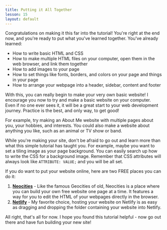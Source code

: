 ```yaml
---
title: Putting it All Together
lesson: 15
layout: default
---
```


Congratulations on making it this far into the tutorial! You're right at the end now, and you're ready to put what you've learned together. You've already learned: 

- How to write basic HTML and CSS
- How to make multiple HTML files on your computer, open them in the web browser, and link them together
- How to add images to your page
- How to set things like fonts, borders, and colors on your page and things in your page
- How to arrange your webpage into a header, sidebar, content and footer

With this, you can really begin to make your very own basic website! I encourage you now to try and make a basic website on your computer. Even if no one ever sees it, it will be a great start to your web development journey. Practice is the best, and only way, to get good!

For example, try making an About Me website with multiple pages about you, your hobbies, and interests. You could also make a website about anything you like, such as an animal or TV show or band. 

While you're making your site, don't be afraid to go out and learn more than what this simple tutorial has taught you. For example, maybe you want to set a tiling image as your page background. You can easily search up how to write the CSS for a background image. Remember that CSS attributes will always look like `ATTRIBUTE: VALUE;` and you will be all set. 

If you do want to put your website online, here are two FREE places you can do it: 

1. **[Neocities](https://neocities.org/)** - Like the famous Geocities of old, Neocities is a place where you can build your own free website one page at a time. It features a way for you to edit the HTML of your webpages directly in the browser. 
2. **[Netlify](https://www.netlify.com/)** - My favorite choice, hosting your website on Netlify is as easy as dragging and dropping the folder containing your website into Netlify. 

All right, that's all for now. I hope you found this tutorial helpful - now go out there and have fun building your new site!
